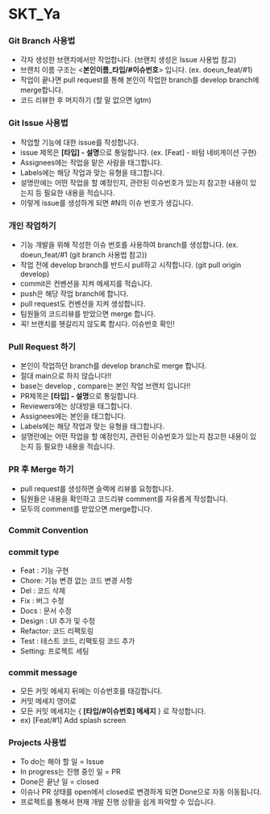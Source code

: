 # SKT_Ya

### **Git Branch 사용법**

- 각자 생성한 브랜치에서만 작업합니다. (브랜치 생성은 Issue 사용법 참고)
- 브랜치 이름 구조는 <**본인이름_타입/#이슈번호**> 입니다. (ex. doeun_feat/#1)
- 작업이 끝나면 pull request를 통해 본인이 작업한 branch를 develop branch에 merge합니다.
- 코드 리뷰한 후 머지하기 (할 말 없으면 lgtm)

### **Git Issue 사용법**

- 작업할 기능에 대한 issue를 작성합니다.
- issue 제목은 **[타입] - 설명**으로 통일합니다. (ex. [Feat] - 바텀 네비게이션 구현)
- Assignees에는 작업을 맡은 사람을 태그합니다.
- Labels에는 해당 작업과 맞는 유형을 태그합니다.
- 설명란에는 어떤 작업을 할 예정인지, 관련된 이슈번호가 있는지 참고한 내용이 있는지 등 필요한 내용을 적습니다.
- 이렇게 issue를 생성하게 되면 #N의 이슈 번호가 생깁니다.

### **개인 작업하기**

- 기능 개발을 위해 작성한 이슈 번호를 사용하여 branch를 생성합니다. (ex. doeun_feat/#1 (git branch 사용법 참고))
- 작업 전에 develop branch를 반드시 pull하고 시작합니다. (git pull origin develop)
- commit은 컨벤션을 지켜 메세지를 적습니다.
- push은 해당 작업 branch에 합니다.
- pull request도 컨벤션을 지켜 생성합니다.
- 팀원들의 코드리뷰를 받았으면 merge 합니다.
- 꼭! 브랜치를 헷갈리지 않도록 합시다. 이슈번호 확인!

### **Pull Request 하기**

- 본인이 작업하던 branch를 develop branch로 merge 합니다.
- 절대 main으로 하지 않습니다!!
- base는 develop , compare는 본인 작업 브랜치 입니다!!
- PR제목은 **[타입] - 설명**으로 통일합니다.
- Reviewers에는 상대방을 태그합니다.
- Assignees에는 본인을 태그합니다.
- Labels에는 해당 작업과 맞는 유형을 태그합니다.
- 설명란에는 어떤 작업을 할 예정인지, 관련된 이슈번호가 있는지 참고한 내용이 있는지 등 필요한 내용을 적습니다.

### **PR 후 Merge 하기**

- pull request를 생성하면 슬랙에 리뷰를 요청합니다.
- 팀원들은 내용을 확인하고 코드리뷰 comment를 자유롭게 작성합니다.
- 모두의 comment를 받았으면 merge합니다.

### **Commit Convention**

### **commit type**

- Feat : 기능 구현
- Chore: 기능 변경 없는 코드 변경 사항
- Del : 코드 삭제
- Fix : 버그 수정
- Docs : 문서 수정
- Design : UI 추가 및 수정
- Refactor: 코드 리팩토링
- Test : 테스트 코드, 리팩토링 코드 추가
- Setting: 프로젝트 세팅

### **commit message**

- 모든 커밋 메세지 뒤에는 이슈번호를 태깅합니다.
- 커밋 메세지 영어로
- 모든 커밋 메세지는 { **[타입/#이슈번호] 메세지** } 로 작성합니다.
- ex) [Feat/#1] Add splash screen

### **Projects 사용법**

- To do는 해야 할 일 = Issue
- In progress는 진행 중인 일 = PR
- Done은 끝난 일 = closed
- 이슈나 PR 상태를 open에서 closed로 변경하게 되면 Done으로 자동 이동됩니다.
- 프로젝트를 통해서 현재 개발 진행 상황을 쉽게 파악할 수 있습니다.
